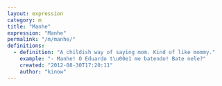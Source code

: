 ```yaml
---
layout: expression
category: m
title: "Manhe"
expression: "Manhe"
permalink: "/m/manhe/"
definitions:
  - definition: "A childish way of saying mom. Kind of like mommy."
    example: "- Manhe! O Eduardo t\u00e1 me batendo! Bate nele?"
    created: "2012-08-30T17:20:11"
    author: "kinow"
---
```

